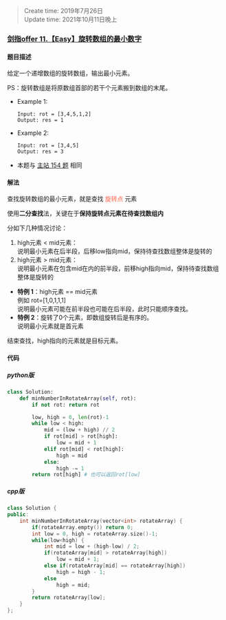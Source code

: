 > Create time: 2019年7月26日  
> Update time: 2021年10月11日晚上

### [剑指offer 11.【Easy】旋转数组的最小数字](https://leetcode-cn.com/problems/xuan-zhuan-shu-zu-de-zui-xiao-shu-zi-lcof/)
#### 题目描述
给定一个递增数组的旋转数组，输出最小元素。  

PS：旋转数组是将原数组首部的若干个元素搬到数组的末尾。
- Example 1:
    ```
    Input: rot = [3,4,5,1,2]
    Output: res = 1
    ```  
- Example 2:
    ```
    Input: rot = [3,4,5]
    Output: res = 3
    ```  

- 本题与 [主站 154 题](https://leetcode-cn.com/problems/find-minimum-in-rotated-sorted-array-ii/) 相同
#### 解法

查找旋转数组的最小元素，就是查找 <font color='tomato'>旋转点</font> 元素

使用**二分查找**法，关键在于**保持旋转点元素在待查找数组内**

分如下几种情况讨论：  
1. high元素 < mid元素：   
   说明最小元素在后半段，后移low指向mid，保持待查找数组整体是旋转的
2. high元素 > mid元素：  
   说明最小元素在包含mid在内的前半段，前移high指向mid，保持待查找数组整体是旋转的  

- **特例 1**：high元素 == mid元素  
   例如 rot=[1,0,1,1,1]  
   说明最小元素可能在前半段也可能在后半段，此时只能顺序查找。
- **特例 2**：旋转了0个元素，即数组旋转后是有序的。  
   说明最小元素就是首元素

结束查找，high指向的元素就是目标元素。  

#### 代码
##### python版
```python
class Solution:
    def minNumberInRotateArray(self, rot):
        if not rot: return rot

        low, high = 0, len(rot)-1
        while low < high:
            mid = (low + high) // 2
            if rot[mid] > rot[high]:
                low = mid + 1
            elif rot[mid] < rot[high]:
                high = mid
            else:
                high -= 1
        return rot[high] # 也可以返回rot[low]
```
##### cpp版
```cpp
class Solution {
public:
    int minNumberInRotateArray(vector<int> rotateArray) {
        if(rotateArray.empty()) return 0;
        int low = 0, high = rotateArray.size()-1;
        while(low<high) {
            int mid = low + (high-low) / 2;
            if(rotateArray[mid] > rotateArray[high])
                low = mid + 1;
            else if(rotateArray[mid] == rotateArray[high])
                high = high - 1;
            else
                high = mid;
        }
        return rotateArray[low];
    }
};
```

